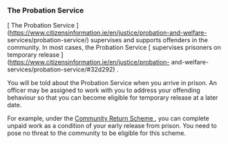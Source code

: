 ###  **The Probation Service**

[ The Probation Service
](https://www.citizensinformation.ie/en/justice/probation-and-welfare-
services/probation-service/) supervises and supports offenders in the
community. In most cases, the Probation Service [ supervises prisoners on
temporary release ](https://www.citizensinformation.ie/en/justice/probation-
and-welfare-services/probation-service/#32d292) .

You will be told about the Probation Service when you arrive in prison. An
officer may be assigned to work with you to address your offending behaviour
so that you can become eligible for temporary release at a later date.

For example, under the [ Community Return Scheme
](http://www.probation.ie/en/PB/Pages/WP16000037) , you can complete unpaid
work as a condition of your early release from prison. You need to pose no
threat to the community to be eligible for this scheme.
